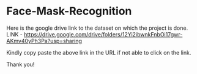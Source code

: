# Face-Mask-Recognition
Here is the google drive link to the dataset on which the project is done.
LINK - https://drive.google.com/drive/folders/12Yi2ibwnkFnbOi17gwr-AKmv40yPh3Pa?usp=sharing

Kindly copy paste the above link in the URL if not able to click on the link.

Thank you!
